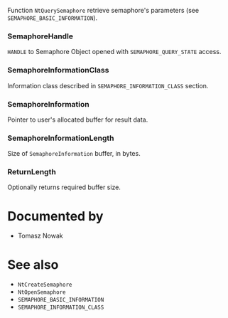 Function `NtQuerySemaphore` retrieve semaphore's parameters (see `SEMAPHORE_BASIC_INFORMATION`).

### SemaphoreHandle

`HANDLE` to Semaphore Object opened with `SEMAPHORE_QUERY_STATE` access.

### SemaphoreInformationClass

Information class described in `SEMAPHORE_INFORMATION_CLASS` section.

### SemaphoreInformation

Pointer to user's allocated buffer for result data.

### SemaphoreInformationLength

Size of `SemaphoreInformation` buffer, in bytes.

### ReturnLength

Optionally returns required buffer size.

# Documented by

* Tomasz Nowak

# See also

* `NtCreateSemaphore`
* `NtOpenSemaphore`
* `SEMAPHORE_BASIC_INFORMATION`
* `SEMAPHORE_INFORMATION_CLASS`
